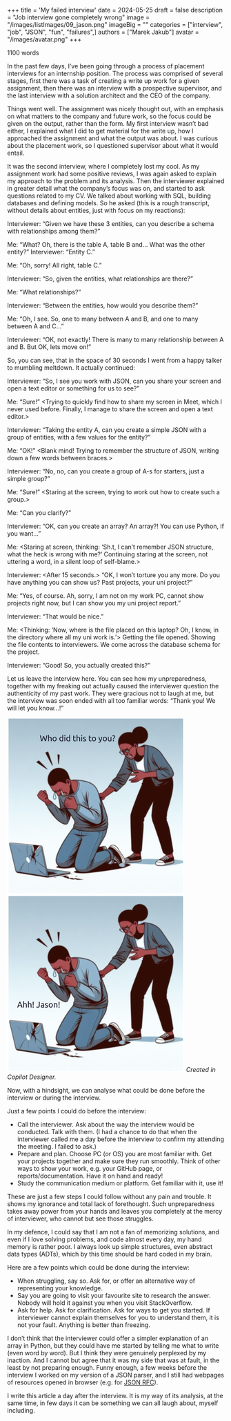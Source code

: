 +++
title = 'My failed interview'
date = 2024-05-25
draft = false
description = "Job interview gone completely wrong"
image = "/images/listImages/09_jason.png"
imageBig = ""
categories = ["interview", "job", "JSON", "fun", "failures",]
authors = ["Marek Jakub"]
avatar = "/images/avatar.png"
+++

1100 words

In the past few days, I’ve been going through a process of placement interviews for an internship position. The process was comprised of several stages, first there was a task of creating a write up work for a given assignment, then there was an interview with a prospective supervisor, and the last interview with a solution architect and the CEO of the company.

Things went well. The assignment was nicely thought out, with an emphasis on what matters to the company and future work, so the focus could be given on the output, rather than the form. My first interview wasn’t bad either, I explained what I did to get material for the write up, how I approached the assignment and what the output was about. I was curious about the placement work, so I questioned supervisor about what it would entail.

It was the second interview, where I completely lost my cool. As my assignment work had some positive reviews, I was again asked to explain my approach to the problem and its analysis. Then the interviewer explained in greater detail what the company’s focus was on, and started to ask questions related to my CV. We talked about working with SQL, building databases and defining models. So he asked (this is a rough transcript, without details about entities, just with focus on my reactions):

Interviewer: “Given we have these 3 entities, can you describe a schema with relationships among them?”

Me: “What? Oh, there is the table A, table B and… What was the other entity?”
Interviewer: “Entity C.”

Me: “Oh, sorry! All right, table C.”

Interviewer: “So, given the entities, what relationships are there?”

Me: “What relationships?”

Interviewer: “Between the entities, how would you describe them?”

Me: “Oh, I see. So, one to many between A and B, and one to many between A and C…”

Interviewer: “OK, not exactly! There is many to many relationship between A and B. But OK, lets move on!”

So, you can see, that in the space of 30 seconds I went from a happy talker to mumbling meltdown. It actually continued:

Interviewer: “So, I see you work with JSON, can you share your screen and open a text editor or something for us to see?”

Me: “Sure!” <Trying to quickly find how to share my screen in Meet, which I never used before. Finally, I manage to share the screen and open a text editor.>

Interviewer: “Taking the entity A, can you create a simple JSON with a group of entities, with a few values for the entity?”

Me: “OK!” <Blank mind! Trying to remember the structure of JSON, writing down a few words between  braces.>

Interviewer: “No, no, can you create a group of A-s for starters, just a simple group?”

Me: “Sure!” <Staring at the screen, trying to work out how to create such a group.>

Me: “Can you clarify?”

Interviewer: “OK, can you create an array? An array?! You can use Python, if you want...”

Me: <Staring at screen, thinking: ‘Sh.t, I can’t remember JSON structure, what the heck is wrong with me?’ Continuing staring at the screen, not uttering a word, in a silent loop of self-blame.>

Interviewer: <After 15 seconds.> “OK, I won’t torture you any more. Do you have anything you can show us? Past projects, your uni project?”

Me: “Yes, of course. Ah, sorry, I am not on my work PC, cannot show projects right now, but I can show you my uni project report.”

Interviewer: “That would be nice.”

Me: <Thinking: ‘Now, where is the file placed on this laptop? Oh, I know, in the directory where all my uni work is.’> Getting the file opened. Showing the file contents to interviewers. We come across the database schema for the project.

Interviewer: “Good! So, you actually created this?”

Let us leave the interview here. You can see how my unpreparedness, together with my freaking out actually caused the interviewer question the authenticity of my past work. They were gracious not to laugh at me, but the interview was soon ended with all too familiar words: “Thank you! We will let you know…!”

![A joking statement on the vagaries of interview process.](images/jason.png "A joking statement on the vagaries of interview process.")
*Created in Copilot Designer.*

Now, with a hindsight, we can analyse what could be done before the interview or during the interview.

Just a few points I could do before the interview:

- Call the interviewer. Ask about the way the interview would be conducted. Talk with them. (I had a chance to do that when the interviewer called me a day before the interview to confirm my attending the meeting. I failed to ask.)
- Prepare and plan. Choose PC (or OS) you are most familiar with. Get your projects together and make sure they run smoothly. Think of other ways to show your work, e.g. your GitHub page, or reports/documentation. Have it on hand and ready!
- Study the communication medium or platform. Get familiar with it, use it!

These are just a few steps I could follow without any pain and trouble. It shows my ignorance and total lack of forethought. Such unpreparedness takes away power from your hands and leaves you completely at the mercy of interviewer, who cannot but see those struggles.

In my defence, I could say that I am not a fan of memorizing solutions, and even if I love solving problems, and code almost every day, my hand memory is rather poor. I always look up simple structures, even abstract data types (ADTs), which by this time should be hard coded in my brain.

Here are a few points which could be done during the interview:

- When struggling, say so. Ask for, or offer an alternative way of representing your knowledge.
- Say you are going to visit your favourite site to research the answer. Nobody will hold it against you when you visit StackOverflow.
- Ask for help. Ask for clarification. Ask for ways to get you started. If interviewer cannot explain themselves for you to understand them, it is not your fault. Anything is better than freezing.

I don’t think that the interviewer could offer a simpler explanation of an array in Python, but they could have me started by telling me what to write (even word by word). But I think they were genuinely perplexed by my inaction. And I cannot but agree that it was my side that was at fault, in the least by not preparing enough. Funny enough, a few weeks before the interview I worked on my version of a JSON parser, and I still had webpages of resources opened in browser (e.g. for [JSON RFC](https://www.rfc-editor.org/info/std90)).

I write this article a day after the interview. It is my way of its analysis, at the same time, in few days it can be something we can all laugh about, myself including.
